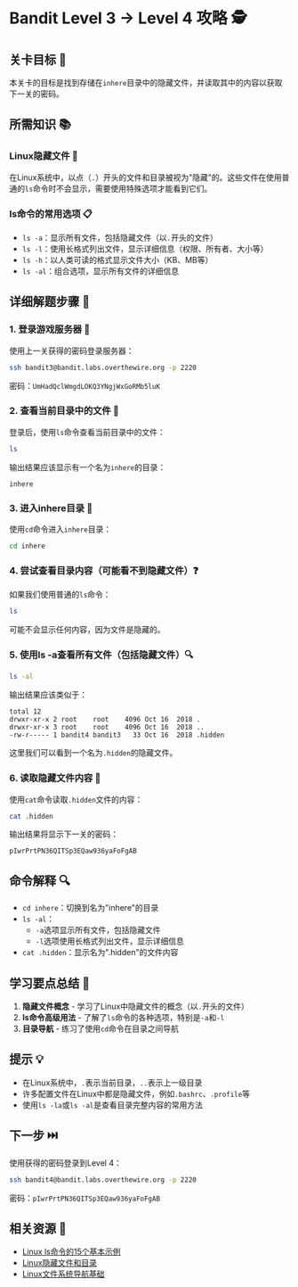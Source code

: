 # Bandit Level 3 → Level 4 攻略 🕵️

## 关卡目标 🎯

本关卡的目标是找到存储在`inhere`目录中的隐藏文件，并读取其中的内容以获取下一关的密码。

## 所需知识 📚

### Linux隐藏文件 🙈

在Linux系统中，以点（`.`）开头的文件和目录被视为"隐藏"的。这些文件在使用普通的`ls`命令时不会显示，需要使用特殊选项才能看到它们。

### ls命令的常用选项 📋

- `ls -a`：显示所有文件，包括隐藏文件（以`.`开头的文件）
- `ls -l`：使用长格式列出文件，显示详细信息（权限、所有者、大小等）
- `ls -h`：以人类可读的格式显示文件大小（KB、MB等）
- `ls -al`：组合选项，显示所有文件的详细信息

## 详细解题步骤 📝

### 1. 登录游戏服务器 🔐

使用上一关获得的密码登录服务器：

```bash
ssh bandit3@bandit.labs.overthewire.org -p 2220
```

密码：`UmHadQclWmgdLOKQ3YNgjWxGoRMb5luK`

### 2. 查看当前目录中的文件 👀

登录后，使用`ls`命令查看当前目录中的文件：

```bash
ls
```

输出结果应该显示有一个名为`inhere`的目录：

```
inhere
```

### 3. 进入inhere目录 📂

使用`cd`命令进入`inhere`目录：

```bash
cd inhere
```

### 4. 尝试查看目录内容（可能看不到隐藏文件）❓

如果我们使用普通的`ls`命令：

```bash
ls
```

可能不会显示任何内容，因为文件是隐藏的。

### 5. 使用ls -a查看所有文件（包括隐藏文件）🔍

```bash
ls -al
```

输出结果应该类似于：

```
total 12
drwxr-xr-x 2 root    root    4096 Oct 16  2018 .
drwxr-xr-x 3 root    root    4096 Oct 16  2018 ..
-rw-r----- 1 bandit4 bandit3   33 Oct 16  2018 .hidden
```

这里我们可以看到一个名为`.hidden`的隐藏文件。

### 6. 读取隐藏文件内容 📄

使用`cat`命令读取`.hidden`文件的内容：

```bash
cat .hidden
```

输出结果将显示下一关的密码：

```
pIwrPrtPN36QITSp3EQaw936yaFoFgAB
```

## 命令解释 🔍

- `cd inhere`：切换到名为"inhere"的目录
- `ls -al`：
  - `-a`选项显示所有文件，包括隐藏文件
  - `-l`选项使用长格式列出文件，显示详细信息
- `cat .hidden`：显示名为".hidden"的文件内容

## 学习要点总结 📌

1. **隐藏文件概念** - 学习了Linux中隐藏文件的概念（以`.`开头的文件）
2. **ls命令高级用法** - 了解了`ls`命令的各种选项，特别是`-a`和`-l`
3. **目录导航** - 练习了使用`cd`命令在目录之间导航

## 提示 💡

- 在Linux系统中，`.`表示当前目录，`..`表示上一级目录
- 许多配置文件在Linux中都是隐藏文件，例如`.bashrc`、`.profile`等
- 使用`ls -la`或`ls -al`是查看目录完整内容的常用方法

## 下一步 ⏭️

使用获得的密码登录到Level 4：

```bash
ssh bandit4@bandit.labs.overthewire.org -p 2220
```

密码：`pIwrPrtPN36QITSp3EQaw936yaFoFgAB`

## 相关资源 🔗

- [Linux ls命令的15个基本示例](https://www.tecmint.com/15-basic-ls-command-examples-in-linux/)
- [Linux隐藏文件和目录](https://www.cyberciti.biz/faq/linux-show-hidden-files-and-directories-command/)
- [Linux文件系统导航基础](https://linuxjourney.com/lesson/navigating-the-filesystem)

